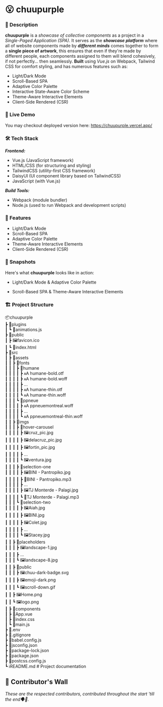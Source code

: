 # 😮 chuupurple

### 🌟 Description
**chuupurple** is a _showcase of collective components_ as a project in a _Single-Paged Application (SPA)_. It serves as the **_showcase platform_** where all of website components made by **_different minds_** comes together to form a **single piece of artwork**, this ensures that even if they're made by different people, each components assigned to them will blend cohesively, if not perfectly... then seamlessly. **Built** using _Vue.js_ on Webpack, Tailwind CSS for comfort styling, and has numerous features such as:
- Light/Dark Mode
- Scroll-Based SPA
- Adaptive Color Palette
- Interactive State-Aware Color Scheme
- Theme-Aware Interactive Elements
- Client-Side Rendered (CSR)

### 🔗 Live Demo
You may checkout deployed version here: https://chuupurple.vercel.app/

### 🛠️ Tech Stack
**_Frontend:_**
- Vue.js (JavaScript framework)
- HTML/CSS (for structuring and styling)
- TailwindCSS (utility-first CSS framework)
- DaisyUI (UI component library based on TailwindCSS)
- JavaScript (with Vue.js)

  
**_Build Tools:_**
- Webpack (module bundler)
- Node.js (used to run Webpack and development scripts)

### 🚀 Features
- Light/Dark Mode
- Scroll-Based SPA
- Adaptive Color Palette
- Theme-Aware Interactive Elements
- Client-Side Rendered (CSR)

### 📸 Snapshots
Here's what **chuupurple** looks like in action:
- Light/Dark Mode & Adaptive Color Palette
  
- Scroll-Based SPA & Theme-Aware Interactive Elements

### 🏗️ Project Structure

📦chuupurple<br>
 ┣ 📂plugins<br>
 ┃  ┗ 📜animations.js<br>
 ┣ 📂public<br>
 ┃  ┣ 🖼️favicon.ico<br>
 ┃  ┗ 📜index.html<br>
 ┣ 📂src<br>
 ┃  ┣ 📂assets<br>
 ┃  ┃   ┣ 📂fonts<br>
 ┃  ┃   ┃   ┣ 📂humane<br>
 ┃  ┃   ┃   ┃   ┣ 🗚 humane-bold.otf<br>
 ┃  ┃   ┃   ┃   ┣ 🗚 humane-bold.woff<br>
 ┃  ┃   ┃   ┃   ┣  ...<br>
 ┃  ┃   ┃   ┃   ┣ 🗚 humane-thin.otf<br> 
 ┃  ┃   ┃   ┃   ┗ 🗚 humane-thin.woff<br>
 ┃  ┃   ┃   ┗ 📂ppneue<br>
 ┃  ┃   ┃   ┃   ┣ 🗚 ppneuemontreal.woff<br>
 ┃  ┃   ┃   ┃   ┣  ...<br>
 ┃  ┃   ┃   ┃   ┗ 🗚 ppneuemontreal-thin.woff<br>
 ┃  ┃   ┣ 📂imgs<br>
 ┃  ┃   ┃   ┣ 📂hover-carousel<br>
 ┃  ┃   ┃   ┃   ┣ 🖼️cruz_pic.jpg<br>
 ┃  ┃   ┃   ┃   ┣ 🖼️delacruz_pic.jpg<br>
 ┃  ┃   ┃   ┃   ┣ 🖼️fortin_pic.jpg<br>
 ┃  ┃   ┃   ┃   ┣  ...<br>
 ┃  ┃   ┃   ┃   ┗ 🖼️ventura.jpg<br>
 ┃  ┃   ┃   ┣ 📂selection-one<br>
 ┃  ┃   ┃   ┃   ┣ 🖼️BINI - Pantropiko.jpg<br>
 ┃  ┃   ┃   ┃   ┣ 🎵BINI - Pantropiko.mp3<br>
 ┃  ┃   ┃   ┃   ┣  ...<br>
 ┃  ┃   ┃   ┃   ┣ 🖼️TJ Monterde - Palagi.jpg<br>
 ┃  ┃   ┃   ┃   ┗ 🎵TJ Monterde - Palagi.mp3<br>
 ┃  ┃   ┃   ┗ 📂selection-two<br>
 ┃  ┃   ┃   ┃   ┣ 🖼️Aiah.jpg<br>
 ┃  ┃   ┃   ┃   ┣ 🖼️BINI.jpg<br>
 ┃  ┃   ┃   ┃   ┣ 🖼️Colet.jpg<br>
 ┃  ┃   ┃   ┃   ┣  ...<br>
 ┃  ┃   ┃   ┃   ┗ 🖼️Stacey.jpg<br>
 ┃  ┃   ┣ 📂placeholders<br>
 ┃  ┃   ┃   ┣ 🖼️landscape-1.jpg<br>
 ┃  ┃   ┃   ┣  ...<br>
 ┃  ┃   ┃   ┗ 🖼️landscape-8.jpg<br>
 ┃  ┃   ┣ 📂public<br>
 ┃  ┃   ┃   ┣ 🖼️chuu-dark-badge.svg<br>
 ┃  ┃   ┃   ┣ 🖼️emoji-dark.png<br>
 ┃  ┃   ┃   ┗ 🖼️scroll-down.gif<br>
 ┃  ┃   ┣ 🖼️Home.png<br>
 ┃  ┃   ┗ 🖼️logo.png<br>
 ┃  ┣ 📂components<br>
 ┃  ┣ 📜App.vue<br>
 ┃  ┣ 📜index.css<br>
 ┃  ┗ 📜main.js<br>
 ┣ 🔑.env<br>
 ┣ 🚫.gitignore<br>     ┣ 📜babel.config.js<br>   ┣ 📜jsconfig.json<br>┣ 📜package-lock.json<br>
 ┣ 📜package.json<br>
 ┣ 📜postcss.config.js<br>
 ┗ ℹ️README.md       # Project documentation

 ## 🧱 Contributor's Wall
 _These are the respected contributors, contributed throughout the start 'till the end🗣️📢._
